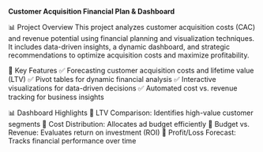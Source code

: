**Customer Acquisition Financial Plan & Dashboard**

📊 Project Overview
This project analyzes customer acquisition costs (CAC) and revenue potential using financial planning and visualization techniques. It includes data-driven insights, a dynamic dashboard, and strategic recommendations to optimize acquisition costs and maximize profitability.

📁 Key Features
✅ Forecasting customer acquisition costs and lifetime value (LTV)
✅ Pivot tables for dynamic financial analysis
✅ Interactive visualizations for data-driven decisions
✅ Automated cost vs. revenue tracking for business insights

📊 Dashboard Highlights
📌 LTV Comparison: Identifies high-value customer segments
📌 Cost Distribution: Allocates ad budget efficiently
📌 Budget vs. Revenue: Evaluates return on investment (ROI)
📌 Profit/Loss Forecast: Tracks financial performance over time
